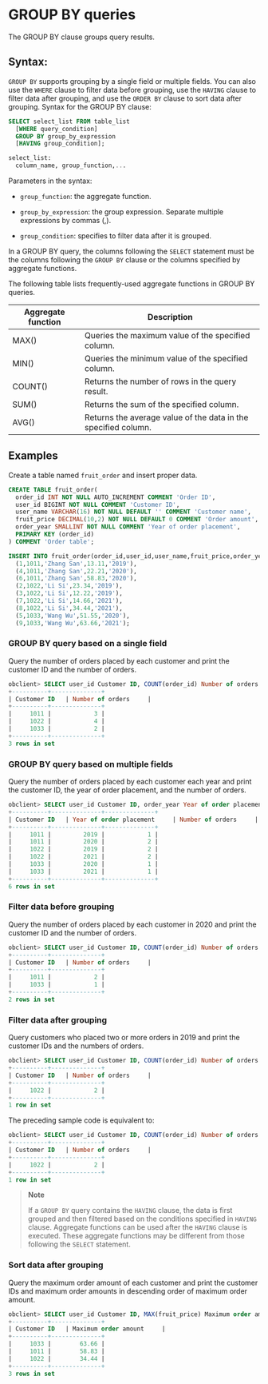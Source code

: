 # GROUP BY queries

The GROUP BY clause groups query results. 

## Syntax:

`GROUP BY` supports grouping by a single field or multiple fields. You can also use the `WHERE` clause to filter data before grouping, use the `HAVING` clause to filter data after grouping, and use the `ORDER BY` clause to sort data after grouping. Syntax for the GROUP BY clause:

```sql
SELECT select_list FROM table_list
  [WHERE query_condition]
  GROUP BY group_by_expression
  [HAVING group_condition];

select_list:
  column_name, group_function,...
```

Parameters in the syntax:

* `group_function`: the aggregate function. 

* `group_by_expression`: the group expression. Separate multiple expressions by commas (,). 

* `group_condition`: specifies to filter data after it is grouped. 

In a GROUP BY query, the columns following the `SELECT` statement must be the columns following the `GROUP BY` clause or the columns specified by aggregate functions. 

The following table lists frequently-used aggregate functions in GROUP BY queries. 

| Aggregate function | Description |
|---------|--------------|
| MAX() | Queries the maximum value of the specified column.  |
| MIN() | Queries the minimum value of the specified column.  |
| COUNT() | Returns the number of rows in the query result.  |
| SUM() | Returns the sum of the specified column.  |
| AVG() | Returns the average value of the data in the specified column.  |

## Examples

Create a table named `fruit_order` and insert proper data. 

```sql
CREATE TABLE fruit_order(
  order_id INT NOT NULL AUTO_INCREMENT COMMENT 'Order ID',
  user_id BIGINT NOT NULL COMMENT 'Customer ID',
  user_name VARCHAR(16) NOT NULL DEFAULT '' COMMENT 'Customer name',
  fruit_price DECIMAL(10,2) NOT NULL DEFAULT 0 COMMENT 'Order amount',
  order_year SMALLINT NOT NULL COMMENT 'Year of order placement',
  PRIMARY KEY (order_id)
) COMMENT 'Order table';

INSERT INTO fruit_order(order_id,user_id,user_name,fruit_price,order_year) VALUES
  (1,1011,'Zhang San',13.11,'2019'),
  (4,1011,'Zhang San',22.21,'2020'),
  (6,1011,'Zhang San',58.83,'2020'),
  (2,1022,'Li Si',23.34,'2019'),
  (3,1022,'Li Si',12.22,'2019'),
  (7,1022,'Li Si',14.66,'2021'),
  (8,1022,'Li Si',34.44,'2021'),
  (5,1033,'Wang Wu',51.55,'2020'),
  (9,1033,'Wang Wu',63.66,'2021');
```

### GROUP BY query based on a single field

Query the number of orders placed by each customer and print the customer ID and the number of orders. 

```sql
obclient> SELECT user_id Customer ID, COUNT(order_id) Number of orders FROM fruit_order GROUP BY user_id;
+----------+--------------+
| Customer ID   | Number of orders     |
+----------+--------------+
|     1011 |            3 |
|     1022 |            4 |
|     1033 |            2 |
+----------+--------------+
3 rows in set
```

### GROUP BY query based on multiple fields

Query the number of orders placed by each customer each year and print the customer ID, the year of order placement, and the number of orders. 

```sql
obclient> SELECT user_id Customer ID, order_year Year of order placement, COUNT(order_id) Number of orders FROM fruit_order GROUP BY user_id,order_year;
+----------+--------------+--------------+
| Customer ID   | Year of order placement     | Number of orders     |
+----------+--------------+--------------+
|     1011 |         2019 |            1 |
|     1011 |         2020 |            2 |
|     1022 |         2019 |            2 |
|     1022 |         2021 |            2 |
|     1033 |         2020 |            1 |
|     1033 |         2021 |            1 |
+----------+--------------+--------------+
6 rows in set
```

### Filter data before grouping

Query the number of orders placed by each customer in 2020 and print the customer ID and the number of orders. 

```sql
obclient> SELECT user_id Customer ID, COUNT(order_id) Number of orders FROM fruit_order t WHERE t.order_year = 2020 GROUP BY user_id;
+----------+--------------+
| Customer ID   | Number of orders     |
+----------+--------------+
|     1011 |            2 |
|     1033 |            1 |
+----------+--------------+
2 rows in set
```

### Filter data after grouping

Query customers who placed two or more orders in 2019 and print the customer IDs and the numbers of orders. 

```sql
obclient> SELECT user_id Customer ID, COUNT(order_id) Number of orders FROM fruit_order t WHERE t.order_year = 2019 GROUP BY user_id HAVING COUNT(order_id)>=2;
+----------+--------------+
| Customer ID   | Number of orders     |
+----------+--------------+
|     1022 |            2 |
+----------+--------------+
1 row in set
```

The preceding sample code is equivalent to:

```sql
obclient> SELECT user_id Customer ID, COUNT(order_id) Number of orders FROM fruit_order t WHERE t.order_year = 2019 GROUP BY user_id HAVING Number of orders >= 2;
+----------+--------------+
| Customer ID   | Number of orders     |
+----------+--------------+
|     1022 |            2 |
+----------+--------------+
1 row in set
```

> **Note**
>
> If a `GROUP BY` query contains the `HAVING` clause, the data is first grouped and then filtered based on the conditions specified in `HAVING` clause. Aggregate functions can be used after the `HAVING` clause is executed. These aggregate functions may be different from those following the `SELECT` statement. 

### Sort data after grouping

Query the maximum order amount of each customer and print the customer IDs and maximum order amounts in descending order of maximum order amount. 

```sql
obclient> SELECT user_id Customer ID, MAX(fruit_price) Maximum order amount FROM fruit_order t GROUP BY user_id ORDER BY Maximum order amount DESC;
+----------+--------------+
| Customer ID   | Maximum order amount     |
+----------+--------------+
|     1033 |        63.66 |
|     1011 |        58.83 |
|     1022 |        34.44 |
+----------+--------------+
3 rows in set
```
